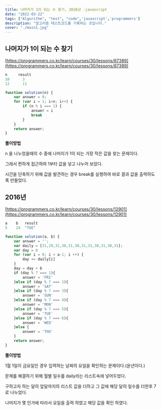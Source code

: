 ```yaml
---
title: 나머지가 1이 되는 수 찾기, 2016년 -javascript
date: "2022-03-22"
tags: ["Algorithm", "test", "code",'javascript','programmers']
description: "알고리즘 테스트코드를 기록하는 곳입니다."
cover: "./main1.jpg"
---
```


## 나머지가 1이 되는 수 찾기

[https://programmers.co.kr/learn/courses/30/lessons/87389](https://programmers.co.kr/learn/courses/30/lessons/87389)

  

```javascript
n	  result
10	    3
12	    11

function solution(n) {
    var answer = 0;
    for (var i = 1; i<n; i++) {
        if (n % i === 1) {
            answer = i
            break
        }
    }
    return answer;
}
```

**풀이방법**

n 을 나누었을때의 수 중에 나머지가 1이 되는 가장 작은 값을 찾는 문제이다.

그래서 편하게 접근하여 1부터 값을 넣고 나누어 보았다.

시간을 단축하기 위해 값을 발견하는 경우  break를 실행하여 바로 결과 값을 출력하도록 만들었다.



## 2016년

[https://programmers.co.kr/learn/courses/30/lessons/12901](https://programmers.co.kr/learn/courses/30/lessons/12901)

```javascript
a	 b	 result
5	 24	 "TUE"

function solution(a, b) {
    var answer = '';
    var daily = [31,29,31,30,31,30,31,31,30,31,30,31];
    var day = 0
    for (var i = 0; i < a-1; i ++) {
        day += daily[i]
    }
    day = day + b
    if (day % 7 === 1){
        answer = 'FRI'
    }else if (day % 7 === 2){
        answer = 'SAT'
    }else if (day % 7 === 3){
        answer = 'SUN'
    }else if (day % 7 === 4){
        answer = 'MON'
    }else if (day % 7 === 5){
        answer = 'TUE'
    }else if (day % 7 === 6){
        answer = 'WED'
    }else {
        answer = 'THU'
    }
    return answer;
}
```

**풀이방법**

1월 1일이 금요일인 경우 입력하는 날짜의 요일을 확인하는 문제이다.(윤년이다.)

문제를 해결하기 위해 월별 일수를 daily라는 리스트속에 넣어두었다.

구하고자 하는 달의 앞달까지의 리스트 값을 더하고 그 값에 해당 달의 일수를 더한후 7로 나누었다.

나머지가 몇 인가에 따라서 요일을 출력 하였고 해당 값을 확인 하였다.